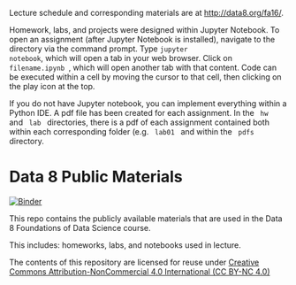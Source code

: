 
Lecture schedule and corresponding materials are at http://data8.org/fa16/.

Homework, labs, and projects were designed within Jupyter Notebook. To open an
assignment (after Jupyter Notebook is installed), navigate to the directory via
the command prompt. Type <code>jupyter notebook</code>, which will open a tab
in your web browser. Click on <code> filename.ipynb </code>, which will open
another tab with that content. Code can be executed within a cell by moving the
cursor to that cell, then clicking on the play icon at the top.

If you do not have Jupyter notebook, you can implement everything within a Python IDE.
A pdf file has been created for each assignment. In the <code> hw </code> and
<code> lab </code> directories, there is a pdf of each assignment contained both
within each corresponding folder (e.g. <code> lab01 </code> and within the
<code> pdfs </code> directory.

Data 8 Public Materials
=======

[![Binder](http://mybinder.org/badge.svg)](http://mybinder.org/repo/data-8/data8assets)

This repo contains the publicly available materials that are used in the Data 8
Foundations of Data Science course.

This includes: homeworks, labs, and notebooks used in lecture.

The contents of this repository are licensed for reuse under [Creative Commons Attribution-NonCommercial 4.0 International (CC BY-NC 4.0)](http://creativecommons.org/licenses/by-nc/4.0/)
